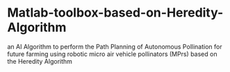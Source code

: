 # Matlab-toolbox-based-on-Heredity-Algorithm
an  AI Algorithm to perform the Path Planning of Autonomous Pollination for future farming using robotic micro air vehicle pollinators (MPrs) based on the Heredity Algorithm
